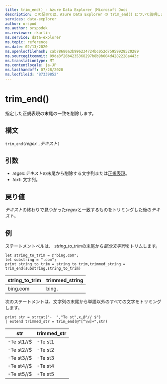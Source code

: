 ```yaml
---
title: trim_end() - Azure Data Explorer |Microsoft Docs
description: この記事では、Azure Data Explorer の trim_end() について説明します。
services: data-explorer
author: orspod
ms.author: orspodek
ms.reviewer: rkarlin
ms.service: data-explorer
ms.topic: reference
ms.date: 02/13/2020
ms.openlocfilehash: cab78680a3b996234724bc052d75959928520289
ms.sourcegitcommit: 09da3f26b4235368297b8b9b604d4282228a443c
ms.translationtype: MT
ms.contentlocale: ja-JP
ms.lasthandoff: 07/28/2020
ms.locfileid: "87339852"
---
```

# <a name="trim_end"></a>trim_end()

指定した正規表現の末尾の一致を削除します。

## <a name="syntax"></a>構文

`trim_end(`*regex* `,`*テキスト*`)`

## <a name="arguments"></a>引数

* *regex*:*テキスト*の末尾から削除する文字列または[正規表現](re2.md)。  
* *text*: 文字列。

## <a name="returns"></a>戻り値

*テキスト*の終わりで見つかった*regex*と一致するものをトリミングした後の*テキスト*。

## <a name="example"></a>例

ステートメントベルは、 *string_to_trim*の末尾から*部分文字列*をトリムします。

```kusto
let string_to_trim = @"bing.com";
let substring = ".com";
print string_to_trim = string_to_trim,trimmed_string = trim_end(substring,string_to_trim)
```

|string_to_trim|trimmed_string|
|--------------|--------------|
|bing.com      |bing.          |

次のステートメントは、文字列の末尾から単語以外のすべての文字をトリミングします。

```kusto
print str = strcat("-  ","Te st",x,@"// $")
| extend trimmed_str = trim_end(@"[^\w]+",str)
```

|str          |trimmed_str|
|-------------|-----------|
|-Te st1//$|-Te st1  |
|-Te st2//$|-Te st2  |
|-Te st3//$|-Te st3  |
|-Te st4//$|-Te st4  |
|-Te st5//$|-Te st5  |
